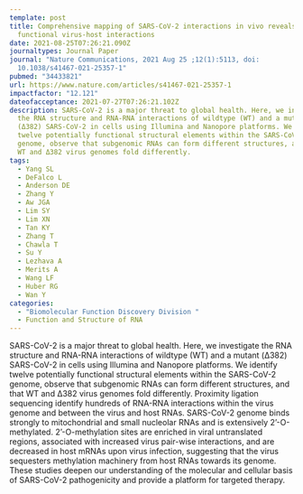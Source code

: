 ```yaml
---
template: post
title: Comprehensive mapping of SARS-CoV-2 interactions in vivo reveals
  functional virus-host interactions
date: 2021-08-25T07:26:21.090Z
journaltypes: Journal Paper
journal: "Nature Communications, 2021 Aug 25 ;12(1):5113, doi:
  10.1038/s41467-021-25357-1"
pubmed: "34433821"
url: https://www.nature.com/articles/s41467-021-25357-1
impactfactor: "12.121"
dateofacceptance: 2021-07-27T07:26:21.102Z
description: SARS-CoV-2 is a major threat to global health. Here, we investigate
  the RNA structure and RNA-RNA interactions of wildtype (WT) and a mutant
  (Δ382) SARS-CoV-2 in cells using Illumina and Nanopore platforms. We identify
  twelve potentially functional structural elements within the SARS-CoV-2
  genome, observe that subgenomic RNAs can form different structures, and that
  WT and Δ382 virus genomes fold differently.
tags:
  - Yang SL
  - DeFalco L
  - Anderson DE
  - Zhang Y
  - Aw JGA
  - Lim SY
  - Lim XN
  - Tan KY
  - Zhang T
  - Chawla T
  - Su Y
  - Lezhava A
  - Merits A
  - Wang LF
  - Huber RG
  - Wan Y
categories:
  - "Biomolecular Function Discovery Division "
  - Function and Structure of RNA
---
```

SARS-CoV-2 is a major threat to global health. Here, we investigate the RNA structure and RNA-RNA interactions of wildtype (WT) and a mutant (Δ382) SARS-CoV-2 in cells using Illumina and Nanopore platforms. We identify twelve potentially functional structural elements within the SARS-CoV-2 genome, observe that subgenomic RNAs can form different structures, and that WT and Δ382 virus genomes fold differently. Proximity ligation sequencing identify hundreds of RNA-RNA interactions within the virus genome and between the virus and host RNAs. SARS-CoV-2 genome binds strongly to mitochondrial and small nucleolar RNAs and is extensively 2’-O-methylated. 2’-O-methylation sites are enriched in viral untranslated regions, associated with increased virus pair-wise interactions, and are decreased in host mRNAs upon virus infection, suggesting that the virus sequesters methylation machinery from host RNAs towards its genome. These studies deepen our understanding of the molecular and cellular basis of SARS-CoV-2 pathogenicity and provide a platform for targeted therapy.
